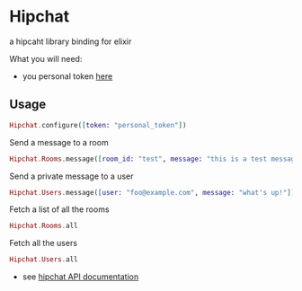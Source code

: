 Hipchat
=======

a hipcaht library binding for elixir

What you will need:

* you personal token [here](https://sendgrid.hipchat.com/account/api)


## Usage

```elixir
Hipchat.configure([token: "personal_token"])
```

Send a message to a room

```elixir
Hipchat.Rooms.message([room_id: "test", message: "this is a test message", message_format: "text"])
```

Send a private message to a user

```elixir
Hipchat.Users.message([user: "foo@example.com", message: "what's up!"])
```

Fetch a list of all the rooms

```elixir
Hipchat.Rooms.all
```
Fetch all the users

```elixir
Hipchat.Users.all
```
  
* see [hipchat API documentation](https://www.hipchat.com/docs/apiv2)
